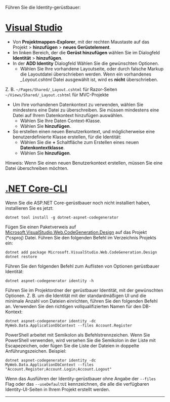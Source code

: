 Führen Sie die Identity-gerüstbauer:

# <a name="visual-studiotabvisual-studio"></a>[Visual Studio](#tab/visual-studio)

* Von **Projektmappen-Explorer**, mit der rechten Maustaste auf das Projekt > **hinzufügen** > **neues Gerüstelement**.
* Im linken Bereich, der die **Gerüst hinzufügen** wählen Sie im Dialogfeld **Identität** > **hinzufügen**.
* In der **ADD Identity** Dialogfeld Wählen Sie die gewünschten Optionen.
  * Wählen Sie Ihre vorhandene Layoutseite, oder durch falsche Markup die Layoutdatei überschrieben werden. Wenn ein vorhandenes  *\_Layout.cshtml* Datei ausgewählt ist, wird es **nicht** überschrieben.

 Z. B. `~/Pages/Shared/_Layout.cshtml` für Razor-Seiten `~/Views/Shared/_Layout.cshtml` für MVC-Projekte
* Um Ihre vorhandenen Datenkontext zu verwenden, wählen Sie mindestens eine Datei zu überschreiben. Sie müssen mindestens eine Datei auf Ihrem Datenkontext hinzufügen auswählen.
  * Wählen Sie Ihre Daten Context-Klasse.
  * Wählen Sie **hinzufügen**.
* So erstellen einen neuen Benutzerkontext, und möglicherweise eine benutzerdefinierte Klasse erstellen, für die Identität:
  * Wählen Sie die **+** Schaltfläche zum Erstellen eines neuen **Datenkontextklasse**.
  * Wählen Sie **hinzufügen**.

Hinweis: Wenn Sie einen neuen Benutzerkontext erstellen, müssen Sie eine Datei überschreiben möchten.

# <a name="net-core-clitabnetcore-cli"></a>[.NET Core-CLI](#tab/netcore-cli)

Wenn Sie die ASP.NET Core-gerüstbauer noch nicht installiert haben, installieren Sie es jetzt:

```console
dotnet tool install -g dotnet-aspnet-codegenerator
```

Fügen Sie einen Paketverweis auf [Microsoft.VisualStudio.Web.CodeGeneration.Design](https://www.nuget.org/packages/Microsoft.VisualStudio.Web.CodeGeneration.Design/) auf das Projekt (\*csproj) Datei. Führen Sie den folgenden Befehl im Verzeichnis Projekts ein:

```console
dotnet add package Microsoft.VisualStudio.Web.CodeGeneration.Design
dotnet restore
```

Führen Sie den folgenden Befehl zum Auflisten von Optionen gerüstbauer Identität:

```console
dotnet aspnet-codegenerator identity -h
```

Führen Sie im Projektordner der gerüstbauer Identität, mit der gewünschten Optionen. Z. B. um die Identität mit der standardmäßigen UI und die minimale Anzahl von Dateien einrichten, führen Sie den folgenden Befehl an. Verwenden Sie den richtigen vollqualifizierten Namen für den DB-Kontext:

```console
dotnet aspnet-codegenerator identity -dc MyWeb.Data.ApplicationDbContext --files Account.Register
```

PowerShell arbeitet mit Semikolon als Befehlstrennzeichen. Wenn Sie PowerShell verwenden, wird versehen Sie die Semikolon in der Liste mit Escapezeichen, oder fügen Sie die Liste der Dateien in doppelte Anführungszeichen. Beispiel:

```console
dotnet aspnet-codegenerator identity -dc MyWeb.Data.ApplicationDbContext --files "Account.Register;Account.Login;Account.Logout"
```

Wenn das Ausführen der Identity-gerüstbauer ohne Angabe der `--files` Flag oder das `--useDefaultUI` kennzeichnen, die alle die verfügbaren Identity-UI-Seiten in Ihrem Projekt erstellt werden.

---
